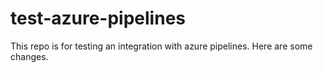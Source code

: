 # test-azure-pipelines

This repo is for testing an integration with azure pipelines. 
Here are some changes. 
